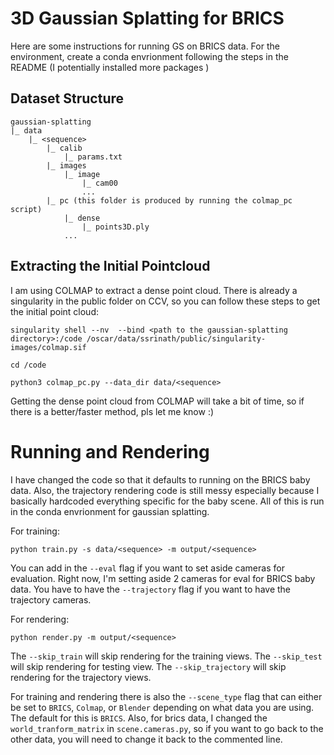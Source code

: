 # 3D Gaussian Splatting for BRICS
Here are some instructions for running GS on BRICS data. For the environment, create a conda envrionment following the steps in the README (I potentially installed more packages )

## Dataset Structure
```
gaussian-splatting
|_ data
    |_ <sequence>
        |_ calib
            |_ params.txt
        |_ images
            |_ image
                |_ cam00
                ...
        |_ pc (this folder is produced by running the colmap_pc script)
            |_ dense
                |_ points3D.ply
            ...
```

## Extracting the Initial Pointcloud
I am using COLMAP to extract a dense point cloud. There is already a singularity in the public folder on CCV, so you can follow these steps to get the initial point cloud:
```
singularity shell --nv  --bind <path to the gaussian-splatting directory>:/code /oscar/data/ssrinath/public/singularity-images/colmap.sif

cd /code

python3 colmap_pc.py --data_dir data/<sequence>
```
Getting the dense point cloud from COLMAP will take a bit of time, so if there is a better/faster method, pls let me know :)

# Running and Rendering
I have changed the code so that it defaults to running on the BRICS baby data. Also, the trajectory rendering code is still messy especially because I basically hardcoded everything specific for the baby scene. All of this is run in the conda envrionment for gaussian splatting.

For training:
```
python train.py -s data/<sequence> -m output/<sequence>
```
You can add in the `--eval` flag if you want to set aside cameras for evaluation. Right now, I'm setting aside 2 cameras for eval for BRICS baby data. You have to have the `--trajectory` flag if you want to have the trajectory cameras. 

For rendering:
```
python render.py -m output/<sequence>
```
The `--skip_train` will skip rendering for the training views. The `--skip_test` will skip rendering for testing view. The `--skip_trajectory` will skip rendering for the trajectory views. 

For training and rendering there is also the `--scene_type` flag that can either be set to `BRICS`, `Colmap`, or `Blender` depending on what data you are using. The default for this is `BRICS`. Also, for brics data, I changed the `world_tranform_matrix` in `scene.cameras.py`, so if you want to go back to the other data, you will need to change it back to the commented line. 